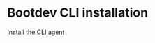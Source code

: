 # Bootdev CLI installation

<a href="https://github.com/bootdotdev/bootdev?tab=readme-ov-file#installation">Install the CLI agent</a>
